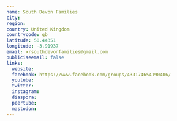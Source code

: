 ```yaml
---
name: South Devon Families
city:
region:
country: United Kingdom
countrycode: gb
latitude: 50.44351
longitude: -3.91937
email: xrsouthdevonfamilies@gmail.com
publiciseemail: false
links:
  website:
  facebook: https://www.facebook.com/groups/433174654190406/
  youtube:
  twitter:
  instagram:
  diaspora:
  peertube:
  mastodon:
---
```

